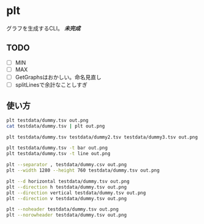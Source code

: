 # plt

グラフを生成するCLI。
***未完成***

## TODO

- [ ] MIN
- [ ] MAX
- [ ] GetGraphsはおかしい。命名見直し
- [ ] splitLinesで余計なことしすぎ

## 使い方

```bash
plt testdata/dummy.tsv out.png
cat testdata/dummy.tsv | plt out.png

plt testdata/dummy.tsv testdata/dummy2.tsv testdata/dummy3.tsv out.png

plt testdata/dummy.tsv -t bar out.png
plt testdata/dummy.tsv -t line out.png

plt --separator , testdata/dummy.csv out.png
plt --width 1280 --height 760 testdata/dummy.tsv out.png

plt --d horizontal testdata/dummy.tsv out.png
plt --direction h testdata/dummy.tsv out.png
plt --direction vertical testdata/dummy.tsv out.png
plt --direction v testdata/dummy.tsv out.png

plt --noheader testdata/dummy.tsv out.png
plt --norowheader testdata/dummy.tsv out.png
```
